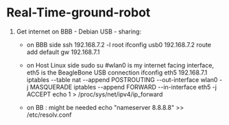 # Real-Time-ground-robot

1. Get internet on BBB - Debian
USB - sharing: 
    - on BBB side
    ssh 192.168.7.2 -l root
    ifconfig usb0 192.168.7.2
    route add default gw 192.168.7.1

    - on Host Linux side
      sudo su
      #wlan0 is my internet facing interface, eth5 is the BeagleBone USB connection
      ifconfig eth5 192.168.7.1
      iptables --table nat --append POSTROUTING --out-interface wlan0 -j MASQUERADE
      iptables --append FORWARD --in-interface eth5 -j ACCEPT
      echo 1 > /proc/sys/net/ipv4/ip_forward
      
    - on BB : might be needed
      echo "nameserver 8.8.8.8" >> /etc/resolv.conf
